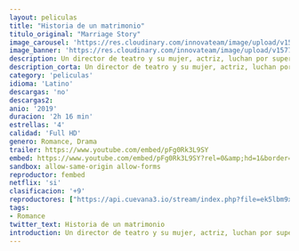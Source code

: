```yaml
---
layout: peliculas
title: "Historia de un matrimonio"
titulo_original: "Marriage Story"
image_carousel: 'https://res.cloudinary.com/innovateam/image/upload/v1577302620/matrimonio-min_ttdeuk.jpg'
image_banner: 'https://res.cloudinary.com/innovateam/image/upload/v1577302616/maxresdefault_1_-min_1_l4j8ms.jpg'
description: Un director de teatro y su mujer, actriz, luchan por superar un divorcio que les lleva al extremo tanto en lo personal como en lo creativo.
description_corta: Un director de teatro y su mujer, actriz, luchan por superar un divorcio que les lleva al extremo tanto en lo personal como en lo creativo.
category: 'peliculas'
idioma: 'Latino'
descargas: 'no'
descargas2:
anio: '2019'
duracion: '2h 16 min'
estrellas: '4'
calidad: 'Full HD'
genero: Romance, Drama
trailer: https://www.youtube.com/embed/pFg0Rk3L9SY
embed: https://www.youtube.com/embed/pFg0Rk3L9SY?rel=0&amp;hd=1&border=0&wmode=opaque&enablejsapi=1&modestbranding=1&controls=1&showinfo=1
sandbox: allow-same-origin allow-forms
reproductor: fembed
netflix: 'si'
clasificacion: '+9'
reproductores: ["https://api.cuevana3.io/stream/index.php?file=ek5lbm9xYWNrS0xYMTZLa2xNbkdvY3ZTb3BtZng4TGp6ZFpobGFMUGtOVFYySmlocU5XTzJkRE1tcHFuajVPb2w1eGphMkhEMGVQWDA2S21ZY1hRNEpQWHAybHBsNVNsbVplU2ZuUzJ3THVva2FDaVp3PT0","https://upstream.to/embed-2u8i7l08dckg.html","https://www.zembed.to/public/dist/asteroid.html?id=0cb14bbe4feb6e0e5c02b9ace92e3df7&title=Marriage%20Story","https://www.ilovefembed.best/v/7751mug585wz5gx"]
tags:
- Romance
twitter_text: Historia de un matrimonio
introduction: Un director de teatro y su mujer, actriz, luchan por superar un divorcio que les lleva al extremo tanto en lo personal como en lo creativo.
---
```













